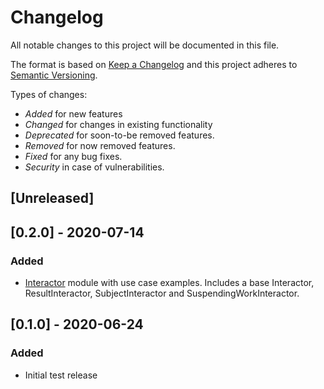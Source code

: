 # Changelog
All notable changes to this project will be documented in this file.

The format is based on [Keep a Changelog](http://keepachangelog.com/en/1.0.0/)
and this project adheres to [Semantic Versioning](http://semver.org/spec/v2.0.0.html).

Types of changes:
- *Added* for new features
- *Changed* for changes in existing functionality
- *Deprecated* for soon-to-be removed features.
- *Removed* for now removed features.
- *Fixed* for any bug fixes.
- *Security* in case of vulnerabilities.

## [Unreleased]

## [0.2.0] - 2020-07-14

### Added

- [Interactor](./interactor) module with use case examples. Includes a base Interactor, ResultInteractor, SubjectInteractor and SuspendingWorkInteractor.

## [0.1.0] - 2020-06-24

### Added
- Initial test release
